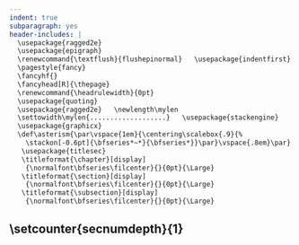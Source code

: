 ```yaml
---
indent: true
subparagraph: yes
header-includes: |
  \usepackage{ragged2e}
  \usepackage{epigraph}
  \renewcommand{\textflush}{flushepinormal}   \usepackage{indentfirst}   \usepackage{fancyhdr}
  \pagestyle{fancy}
  \fancyhf{}
  \fancyhead[R]{\thepage}
  \renewcommand{\headrulewidth}{0pt}
  \usepackage{quoting}
  \usepackage{ragged2e}   \newlength\mylen
  \settowidth\mylen{...................}   \usepackage{stackengine}
  \usepackage{graphicx}
  \def\asterism{\par\vspace{1em}{\centering\scalebox{.9}{%
    \stackon[-0.6pt]{\bfseries*~*}{\bfseries*}}\par}\vspace{.8em}\par}   ```{=latex}
   \usepackage{titlesec}
   \titleformat{\chapter}[display]
    {\normalfont\bfseries\filcenter}{}{0pt}{\Large}
   \titleformat{\section}[display]
    {\normalfont\bfseries\filcenter}{}{0pt}{\Large}
   \titleformat{\subsection}[display]
    {\normalfont\bfseries\filcenter}{}{0pt}{\Large}
   ```
  \setcounter{secnumdepth}{1}
---
```

